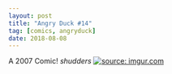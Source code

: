 ```yaml
---
layout: post
title: "Angry Duck #14"
tag: [comics, angryduck]
date: 2018-08-08
---
```


A 2007 Comic! *shudders* <!-- #46 -->
[![](https://i.imgur.com/7mCOYmR.jpg "source: imgur.com")](https://i.imgur.com/7mCOYmR.jpg)
